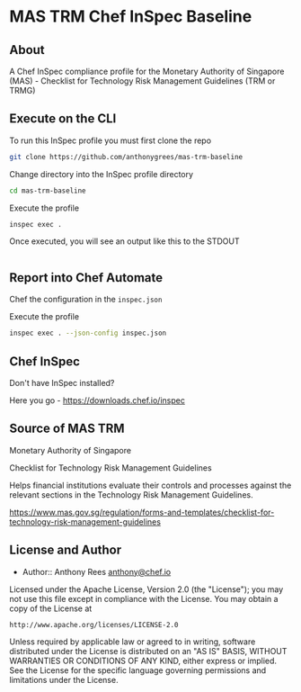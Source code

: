 # MAS TRM Chef InSpec Baseline

## About
A Chef InSpec compliance profile for the Monetary Authority of Singapore (MAS) - Checklist for Technology Risk Management Guidelines (TRM or TRMG)


## Execute on the CLI
To run this InSpec profile you must first clone the repo
```bash
git clone https://github.com/anthonygrees/mas-trm-baseline
```

Change directory into the InSpec profile directory
```bash
cd mas-trm-baseline
```

Execute the profile
```bash
inspec exec .
```

Once executed, you will see an output like this to the STDOUT
```bash

```

## Report into Chef Automate
Chef the configuration in the ```inspec.json```

Execute the profile
```bash
inspec exec . --json-config inspec.json
```

## Chef InSpec
Don't have InSpec installed? 

Here you go - https://downloads.chef.io/inspec

## Source of MAS TRM
Monetary Authority of Singapore

Checklist for Technology Risk Management Guidelines

Helps financial institutions evaluate their controls and processes against the relevant sections in the Technology Risk Management Guidelines.

https://www.mas.gov.sg/regulation/forms-and-templates/checklist-for-technology-risk-management-guidelines


## License and Author

* Author:: Anthony Rees <anthony@chef.io>

Licensed under the Apache License, Version 2.0 (the "License");
you may not use this file except in compliance with the License.
You may obtain a copy of the License at

    http://www.apache.org/licenses/LICENSE-2.0

Unless required by applicable law or agreed to in writing, software
distributed under the License is distributed on an "AS IS" BASIS,
WITHOUT WARRANTIES OR CONDITIONS OF ANY KIND, either express or implied.
See the License for the specific language governing permissions and
limitations under the License.

